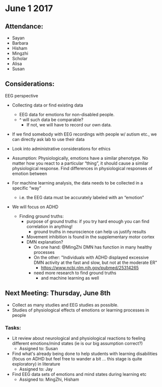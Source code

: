 # June 1 2017

## Attendance:
-	Sayan
-	Barbara
-	Hisham
-	Mingzhi
-	Scholar
-	Alisa
-	Susan

## Considerations:
EEG perspective
-	Collecting data or find existing data
    -	EEG data for emotions for non-disabled people.
    -	^ will such data be comparable?
        - If not, we will have to record our own data.
-	If we find somebody with EEG recordings with people w/ autism etc., we can directly ask lab to use their data
-	Look into administrative considerations for ethics

- Assumption: Physiologically, emotions have a similar phenotype.
No matter how you react to a particular “thing”, it should cause a similar physiological response.
Find differences in physiological responses of emotion between

- For machine learning analysis, the data needs to be collected in a specific “way”
    -	i.e. the EEG data must be accurately labeled with an “emotion”
- We will focus on ADHD
    - Finding ground truths:
        - purpose of ground truths: if you try hard enough you can find correlation in anything!
            - ground truths in neuroscience can help us justify results
        - Movement inhibition is found in the supplementary motor cortex
        - DMN explanation?
            - On one hand: @MingZhi DMN has function in many healthy processes
            - On the other: "Individuals with ADHD displayed excessive DMN activity at the fast and slow, but not at the moderate ER"
                - https://www.ncbi.nlm.nih.gov/pubmed/25314265
            - need more research to find ground truths
                - and machine learning as well

## Next Meeting: Thursday, June 8th
- Collect as many studies and EEG studies as possible.
- Studies of physiological effects of emotions or learning processes in people

### Tasks:
- Lit review about neurological and physiological reactions to feeling different emotions/mind states (ie is our big assumption correct?)
    - Assigned to: Susan
-  Find what's already being done to help students with learning disabilities (focus on ADHD but feel free to wander a bit ... this stage is quite exploratory) in literature
    - Assigned to: Jay
-  Find EEG data sets of emotions and mind states during learning etc
    - Assigned to: MingZhi, Hisham
